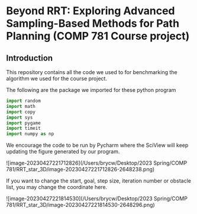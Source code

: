 # Beyond RRT: Exploring Advanced Sampling-Based Methods for Path Planning  (COMP 781 Course project)

## Introduction

This repository contains all the code we used to for benchmarking the algorithm we used for the course project.  



The following are the package we imported for these python program

```python
import random
import math
import copy
import sys
import pygame
import timeit
import numpy as np
```



We encourage the code to be run by Pycharm where the SciView will keep updating the figure generated by our program.

![image-20230427221712826](/Users/brycw/Desktop/2023 Spring/COMP 781/RRT_star_3D/image-20230427221712826-2648238.png)



If you want to change the start, goal, step size, iteration number or obstacle list, you may change the coordinate here. 

![image-20230427221814530](/Users/brycw/Desktop/2023 Spring/COMP 781/RRT_star_3D/image-20230427221814530-2648296.png)



